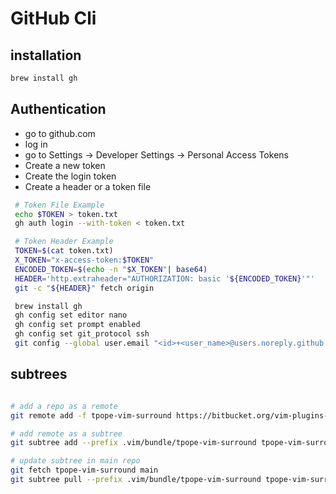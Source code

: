 # GitHub Cli

## installation

```bash
brew install gh
```

## Authentication

 - go to github.com
 - log in
 - go to <emp>Settings</emp> -> <emp>Developer Settings</emp> -> <emp>Personal Access Tokens</emp>
 - Create a new token
 - Create the login token
 - Create a header or a token file

 ```bash
  # Token File Example
  echo $TOKEN > token.txt
  gh auth login --with-token < token.txt
 ```


 ```bash
  # Token Header Example
  TOKEN=$(cat token.txt)
  X_TOKEN="x-access-token:$TOKEN"
  ENCODED_TOKEN=$(echo -n "$X_TOKEN"| base64)
  HEADER='http.extraheader="AUTHORIZATION: basic '${ENCODED_TOKEN}'"'
  git -c "${HEADER}" fetch origin
 ```

```bash
 brew install gh
 gh config set editor nano
 gh config set prompt enabled
 gh config set git_protocol ssh
 git config --global user.email "<id>+<user_name>@users.noreply.github.com"
```

## subtrees

```bash

# add a repo as a remote
git remote add -f tpope-vim-surround https://bitbucket.org/vim-plugins-mirror/vim-surround.git

# add remote as a subtree
git subtree add --prefix .vim/bundle/tpope-vim-surround tpope-vim-surround main --squash

# update subtree in main repo
git fetch tpope-vim-surround main
git subtree pull --prefix .vim/bundle/tpope-vim-surround tpope-vim-surround main --squash

```
